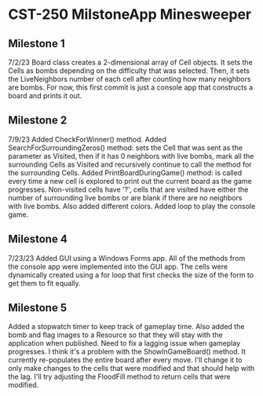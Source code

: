 # CST-250 MilstoneApp Minesweeper
## Milestone 1
7/2/23
Board class creates a 2-dimensional array of Cell objects.  It sets the Cells as bombs depending on the difficulty that was selected.  Then, it sets the LiveNeighbors number of each cell after counting how many neighbors are bombs.  For now, this first commit is just a console app that constructs a board and prints it out.

## Milestone 2
7/9/23
Added CheckForWinner() method.
Added SearchForSurroundingZeros() method: sets the Cell that was sent as the parameter as Visited, then if it has 0 neighbors with live bombs, mark all the surrounding Cells as Visited and recursively continue to call the method for the surrounding Cells.
Added PrintBoardDuringGame() method: is called every time a new cell is explored to print out the current board as the game progresses.  Non-visited cells have '?', cells that are visited have either the number of surrounding live bombs or are blank if there are no neighbors with live bombs.  Also added different colors.
Added loop to play the console game.

## Milestone 4
7/23/23
Added GUI using a Windows Forms app.  All of the methods from the console app were implemented into the GUI app.  The cells were dynamically created using a for loop that first checks the size of the form to get them to fit equally.

## Milestone 5
Added a stopwatch timer to keep track of gameplay time. Also added the bomb and flag images to a Resource so that they will stay with the application when published.
Need to fix a lagging issue when gameplay progresses.  I think it's a problem with the ShowInGameBoard() method.  It currently re-populates the entire board after every move.  I'll change it to only make changes to the cells that were modified and that should help with the lag.  I'll try adjusting the FloodFill method to return cells that were modified.
